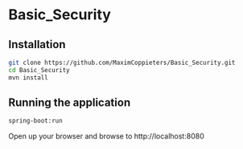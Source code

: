 # Basic_Security

## Installation
```bash
git clone https://github.com/MaximCoppieters/Basic_Security.git
cd Basic_Security
mvn install
```
## Running the application
```bash
spring-boot:run
```

Open up your browser and browse to http://localhost:8080
